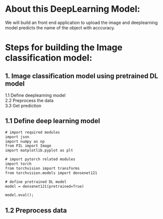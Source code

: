# About this DeepLearning Model:
  We will build an front end application to upload the image and deeplearning model predicts the name of the object with acccuracy.
  
# Steps for building the Image classification model:
## 1. Image classification model using pretrained DL model
  1.1 Define deeplearning model  
  2.2 Preprocess the data   
  3.3 Get prediction  

## 1.1 Define deep learning model
```diff
# import required modules
import json
import numpy as np
from PIL import Image
import matplotlib.pyplot as plt

# import pytorch related modules
import torch
from torchvision import transforms
from torchvision.models import densenet121
```
```diff
# define pretrained DL model
model = densenet121(pretrained=True)

model.eval();
```
## 1.2 Preprocess data
